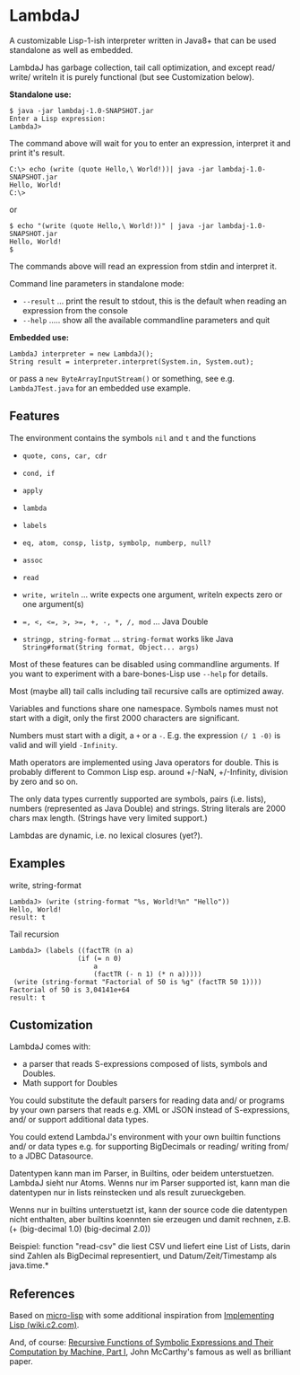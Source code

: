 # LambdaJ

A customizable Lisp-1-ish interpreter written in Java8+ that can be used
standalone as well as embedded.

LambdaJ has garbage collection, tail call optimization,
and except read/ write/ writeln it is purely functional (but see Customization below).

**Standalone use:**

    $ java -jar lambdaj-1.0-SNAPSHOT.jar
    Enter a Lisp expression:
    LambdaJ>

The command above will wait for you to enter an expression, interpret it and print it's result.

    C:\> echo (write (quote Hello,\ World!))| java -jar lambdaj-1.0-SNAPSHOT.jar
    Hello, World!
    C:\>

or

    $ echo "(write (quote Hello,\ World!))" | java -jar lambdaj-1.0-SNAPSHOT.jar
    Hello, World!
    $

The commands above will read an expression from stdin and interpret it.

Command line parameters in standalone mode:

* `--result` ... print the result to stdout, this is the default when reading an expression from the console 
* `--help` ..... show all the available commandline parameters and quit

**Embedded use:**

    LambdaJ interpreter = new LambdaJ();
    String result = interpreter.interpret(System.in, System.out);

or pass a `new ByteArrayInputStream()` or something,
see e.g. `LambdaJTest.java` for an embedded use example.

## Features
The environment contains the symbols `nil` and `t` and the functions

* `quote, cons, car, cdr`
* `cond, if`
* `apply`
* `lambda`
* `labels`
 
* `eq, atom, consp, listp, symbolp, numberp, null?`

* `assoc`
* `read`
* `write, writeln` ... write expects one argument, writeln expects zero or one argument(s)

* `=, <, <=, >, >=, +, -, *, /, mod` ... Java Double
* `stringp, string-format` ... `string-format` works like Java `String#format(String format, Object... args)`

Most of these features can be disabled using commandline arguments.
If you want to experiment with a bare-bones-Lisp use `--help` for details.
 
Most (maybe all) tail calls including tail recursive calls are optimized away.

Variables and functions share one namespace.
Symbols names must not start with a digit, only the first 2000 characters are significant.

Numbers must start with a digit, a `+` or a `-`.
E.g. the expression `(/ 1 -0)` is valid and will yield `-Infinity`.

Math operators are implemented using Java operators for double. This is probably different to Common Lisp
esp. around +/-NaN, +/-Infinity, division by zero and so on.

The only data types currently supported are symbols, pairs (i.e. lists), numbers (represented as Java Double)
and strings. String literals are 2000 chars max length. (Strings have very limited support.)

Lambdas are dynamic, i.e. no lexical closures (yet?).

## Examples

write, string-format

    LambdaJ> (write (string-format "%s, World!%n" "Hello"))
    Hello, World!
    result: t

Tail recursion

    LambdaJ> (labels ((factTR (n a)
                     (if (= n 0)
                         a
                         (factTR (- n 1) (* n a)))))
     (write (string-format "Factorial of 50 is %g" (factTR 50 1))))
    Factorial of 50 is 3,04141e+64
    result: t

## Customization

LambdaJ comes with:
* a parser that reads S-expressions composed of lists, symbols and Doubles.
* Math support for Doubles

You could substitute the default parsers for reading data and/ or programs by your own parsers that reads e.g. XML or JSON
instead of S-expressions, and/ or support additional data types.

You could extend LambdaJ's environment with your own builtin functions and/ or data types e.g. for supporting BigDecimals
or reading/ writing from/ to a JDBC Datasource.

Datentypen kann man im Parser, in Builtins, oder beidem unterstuetzen. LambdaJ sieht nur Atoms.
Wenns nur im Parser supported ist, kann man die datentypen nur in lists reinstecken und als result zurueckgeben.

Wenns nur in builtins unterstuetzt ist, kann der source code die datentypen nicht enthalten, aber builtins koennten sie erzeugen und damit rechnen, z.B. (+ (big-decimal 1.0) (big-decimal 2.0))

Beispiel: function "read-csv" die liest CSV und liefert eine List of Lists,
darin sind Zahlen als BigDecimal representiert, und Datum/Zeit/Timestamp als java.time.*

## References

Based on [micro-lisp](https://github.com/carld/micro-lisp)
with some additional inspiration from [Implementing Lisp (wiki.c2.com)](https://wiki.c2.com/?ImplementingLisp).

And, of course:
[Recursive Functions of Symbolic Expressions and Their Computation by Machine, Part I](http://www-formal.stanford.edu/jmc/recursive.pdf), John McCarthy's famous as well as brilliant paper.
